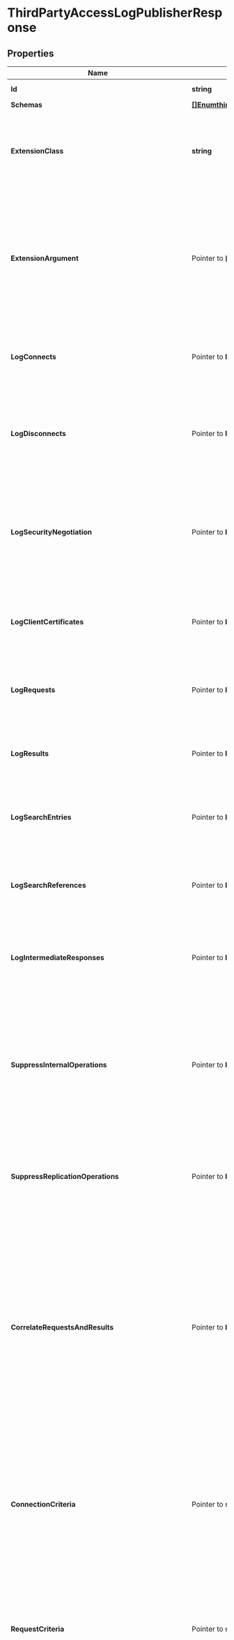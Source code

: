 # ThirdPartyAccessLogPublisherResponse

## Properties

Name | Type | Description | Notes
------------ | ------------- | ------------- | -------------
**Id** | **string** | Name of the Log Publisher | 
**Schemas** | [**[]EnumthirdPartyAccessLogPublisherSchemaUrn**](EnumthirdPartyAccessLogPublisherSchemaUrn.md) |  | 
**ExtensionClass** | **string** | The fully-qualified name of the Java class providing the logic for the Third Party Access Log Publisher. | 
**ExtensionArgument** | Pointer to **[]string** | The set of arguments used to customize the behavior for the Third Party Access Log Publisher. Each configuration property should be given in the form &#39;name&#x3D;value&#39;. | [optional] 
**LogConnects** | Pointer to **bool** | Indicates whether to log information about connections established to the server. | [optional] 
**LogDisconnects** | Pointer to **bool** | Indicates whether to log information about connections that have been closed by the client or terminated by the server. | [optional] 
**LogSecurityNegotiation** | Pointer to **bool** | Indicates whether to log information about the result of any security negotiation (e.g., SSL handshake) processing that has been performed. | [optional] 
**LogClientCertificates** | Pointer to **bool** | Indicates whether to log information about any client certificates presented to the server. | [optional] 
**LogRequests** | Pointer to **bool** | Indicates whether to log information about requests received from clients. | [optional] 
**LogResults** | Pointer to **bool** | Indicates whether to log information about the results of client requests. | [optional] 
**LogSearchEntries** | Pointer to **bool** | Indicates whether to log information about search result entries sent to the client. | [optional] 
**LogSearchReferences** | Pointer to **bool** | Indicates whether to log information about search result references sent to the client. | [optional] 
**LogIntermediateResponses** | Pointer to **bool** | Indicates whether to log information about intermediate responses sent to the client. | [optional] 
**SuppressInternalOperations** | Pointer to **bool** | Indicates whether internal operations (for example, operations that are initiated by plugins) should be logged along with the operations that are requested by users. | [optional] 
**SuppressReplicationOperations** | Pointer to **bool** | Indicates whether access messages that are generated by replication operations should be suppressed. | [optional] 
**CorrelateRequestsAndResults** | Pointer to **bool** | Indicates whether to automatically log result messages for any operation in which the corresponding request was logged. In such cases, the result, entry, and reference criteria will be ignored, although the log-responses, log-search-entries, and log-search-references properties will be honored. | [optional] 
**ConnectionCriteria** | Pointer to **string** | Specifies a set of connection criteria that must match the associated client connection in order for a connect, disconnect, request, or result message to be logged. | [optional] 
**RequestCriteria** | Pointer to **string** | Specifies a set of request criteria that must match the associated operation request in order for a request or result to be logged by this Access Log Publisher. | [optional] 
**ResultCriteria** | Pointer to **string** | Specifies a set of result criteria that must match the associated operation result in order for that result to be logged by this Access Log Publisher. | [optional] 
**SearchEntryCriteria** | Pointer to **string** | Specifies a set of search entry criteria that must match the associated search result entry in order for that it to be logged by this Access Log Publisher. | [optional] 
**SearchReferenceCriteria** | Pointer to **string** | Specifies a set of search reference criteria that must match the associated search result reference in order for that it to be logged by this Access Log Publisher. | [optional] 
**Description** | Pointer to **string** | A description for this Log Publisher | [optional] 
**Enabled** | **bool** | Indicates whether the Log Publisher is enabled for use. | 
**LoggingErrorBehavior** | Pointer to [**EnumlogPublisherLoggingErrorBehaviorProp**](EnumlogPublisherLoggingErrorBehaviorProp.md) |  | [optional] 
**Meta** | Pointer to [**MetaMeta**](MetaMeta.md) |  | [optional] 
**Urnpingidentityschemasconfigurationmessages20** | Pointer to [**MetaUrnPingidentitySchemasConfigurationMessages20**](MetaUrnPingidentitySchemasConfigurationMessages20.md) |  | [optional] 

## Methods

### NewThirdPartyAccessLogPublisherResponse

`func NewThirdPartyAccessLogPublisherResponse(id string, schemas []EnumthirdPartyAccessLogPublisherSchemaUrn, extensionClass string, enabled bool, ) *ThirdPartyAccessLogPublisherResponse`

NewThirdPartyAccessLogPublisherResponse instantiates a new ThirdPartyAccessLogPublisherResponse object
This constructor will assign default values to properties that have it defined,
and makes sure properties required by API are set, but the set of arguments
will change when the set of required properties is changed

### NewThirdPartyAccessLogPublisherResponseWithDefaults

`func NewThirdPartyAccessLogPublisherResponseWithDefaults() *ThirdPartyAccessLogPublisherResponse`

NewThirdPartyAccessLogPublisherResponseWithDefaults instantiates a new ThirdPartyAccessLogPublisherResponse object
This constructor will only assign default values to properties that have it defined,
but it doesn't guarantee that properties required by API are set

### GetId

`func (o *ThirdPartyAccessLogPublisherResponse) GetId() string`

GetId returns the Id field if non-nil, zero value otherwise.

### GetIdOk

`func (o *ThirdPartyAccessLogPublisherResponse) GetIdOk() (*string, bool)`

GetIdOk returns a tuple with the Id field if it's non-nil, zero value otherwise
and a boolean to check if the value has been set.

### SetId

`func (o *ThirdPartyAccessLogPublisherResponse) SetId(v string)`

SetId sets Id field to given value.


### GetSchemas

`func (o *ThirdPartyAccessLogPublisherResponse) GetSchemas() []EnumthirdPartyAccessLogPublisherSchemaUrn`

GetSchemas returns the Schemas field if non-nil, zero value otherwise.

### GetSchemasOk

`func (o *ThirdPartyAccessLogPublisherResponse) GetSchemasOk() (*[]EnumthirdPartyAccessLogPublisherSchemaUrn, bool)`

GetSchemasOk returns a tuple with the Schemas field if it's non-nil, zero value otherwise
and a boolean to check if the value has been set.

### SetSchemas

`func (o *ThirdPartyAccessLogPublisherResponse) SetSchemas(v []EnumthirdPartyAccessLogPublisherSchemaUrn)`

SetSchemas sets Schemas field to given value.


### GetExtensionClass

`func (o *ThirdPartyAccessLogPublisherResponse) GetExtensionClass() string`

GetExtensionClass returns the ExtensionClass field if non-nil, zero value otherwise.

### GetExtensionClassOk

`func (o *ThirdPartyAccessLogPublisherResponse) GetExtensionClassOk() (*string, bool)`

GetExtensionClassOk returns a tuple with the ExtensionClass field if it's non-nil, zero value otherwise
and a boolean to check if the value has been set.

### SetExtensionClass

`func (o *ThirdPartyAccessLogPublisherResponse) SetExtensionClass(v string)`

SetExtensionClass sets ExtensionClass field to given value.


### GetExtensionArgument

`func (o *ThirdPartyAccessLogPublisherResponse) GetExtensionArgument() []string`

GetExtensionArgument returns the ExtensionArgument field if non-nil, zero value otherwise.

### GetExtensionArgumentOk

`func (o *ThirdPartyAccessLogPublisherResponse) GetExtensionArgumentOk() (*[]string, bool)`

GetExtensionArgumentOk returns a tuple with the ExtensionArgument field if it's non-nil, zero value otherwise
and a boolean to check if the value has been set.

### SetExtensionArgument

`func (o *ThirdPartyAccessLogPublisherResponse) SetExtensionArgument(v []string)`

SetExtensionArgument sets ExtensionArgument field to given value.

### HasExtensionArgument

`func (o *ThirdPartyAccessLogPublisherResponse) HasExtensionArgument() bool`

HasExtensionArgument returns a boolean if a field has been set.

### GetLogConnects

`func (o *ThirdPartyAccessLogPublisherResponse) GetLogConnects() bool`

GetLogConnects returns the LogConnects field if non-nil, zero value otherwise.

### GetLogConnectsOk

`func (o *ThirdPartyAccessLogPublisherResponse) GetLogConnectsOk() (*bool, bool)`

GetLogConnectsOk returns a tuple with the LogConnects field if it's non-nil, zero value otherwise
and a boolean to check if the value has been set.

### SetLogConnects

`func (o *ThirdPartyAccessLogPublisherResponse) SetLogConnects(v bool)`

SetLogConnects sets LogConnects field to given value.

### HasLogConnects

`func (o *ThirdPartyAccessLogPublisherResponse) HasLogConnects() bool`

HasLogConnects returns a boolean if a field has been set.

### GetLogDisconnects

`func (o *ThirdPartyAccessLogPublisherResponse) GetLogDisconnects() bool`

GetLogDisconnects returns the LogDisconnects field if non-nil, zero value otherwise.

### GetLogDisconnectsOk

`func (o *ThirdPartyAccessLogPublisherResponse) GetLogDisconnectsOk() (*bool, bool)`

GetLogDisconnectsOk returns a tuple with the LogDisconnects field if it's non-nil, zero value otherwise
and a boolean to check if the value has been set.

### SetLogDisconnects

`func (o *ThirdPartyAccessLogPublisherResponse) SetLogDisconnects(v bool)`

SetLogDisconnects sets LogDisconnects field to given value.

### HasLogDisconnects

`func (o *ThirdPartyAccessLogPublisherResponse) HasLogDisconnects() bool`

HasLogDisconnects returns a boolean if a field has been set.

### GetLogSecurityNegotiation

`func (o *ThirdPartyAccessLogPublisherResponse) GetLogSecurityNegotiation() bool`

GetLogSecurityNegotiation returns the LogSecurityNegotiation field if non-nil, zero value otherwise.

### GetLogSecurityNegotiationOk

`func (o *ThirdPartyAccessLogPublisherResponse) GetLogSecurityNegotiationOk() (*bool, bool)`

GetLogSecurityNegotiationOk returns a tuple with the LogSecurityNegotiation field if it's non-nil, zero value otherwise
and a boolean to check if the value has been set.

### SetLogSecurityNegotiation

`func (o *ThirdPartyAccessLogPublisherResponse) SetLogSecurityNegotiation(v bool)`

SetLogSecurityNegotiation sets LogSecurityNegotiation field to given value.

### HasLogSecurityNegotiation

`func (o *ThirdPartyAccessLogPublisherResponse) HasLogSecurityNegotiation() bool`

HasLogSecurityNegotiation returns a boolean if a field has been set.

### GetLogClientCertificates

`func (o *ThirdPartyAccessLogPublisherResponse) GetLogClientCertificates() bool`

GetLogClientCertificates returns the LogClientCertificates field if non-nil, zero value otherwise.

### GetLogClientCertificatesOk

`func (o *ThirdPartyAccessLogPublisherResponse) GetLogClientCertificatesOk() (*bool, bool)`

GetLogClientCertificatesOk returns a tuple with the LogClientCertificates field if it's non-nil, zero value otherwise
and a boolean to check if the value has been set.

### SetLogClientCertificates

`func (o *ThirdPartyAccessLogPublisherResponse) SetLogClientCertificates(v bool)`

SetLogClientCertificates sets LogClientCertificates field to given value.

### HasLogClientCertificates

`func (o *ThirdPartyAccessLogPublisherResponse) HasLogClientCertificates() bool`

HasLogClientCertificates returns a boolean if a field has been set.

### GetLogRequests

`func (o *ThirdPartyAccessLogPublisherResponse) GetLogRequests() bool`

GetLogRequests returns the LogRequests field if non-nil, zero value otherwise.

### GetLogRequestsOk

`func (o *ThirdPartyAccessLogPublisherResponse) GetLogRequestsOk() (*bool, bool)`

GetLogRequestsOk returns a tuple with the LogRequests field if it's non-nil, zero value otherwise
and a boolean to check if the value has been set.

### SetLogRequests

`func (o *ThirdPartyAccessLogPublisherResponse) SetLogRequests(v bool)`

SetLogRequests sets LogRequests field to given value.

### HasLogRequests

`func (o *ThirdPartyAccessLogPublisherResponse) HasLogRequests() bool`

HasLogRequests returns a boolean if a field has been set.

### GetLogResults

`func (o *ThirdPartyAccessLogPublisherResponse) GetLogResults() bool`

GetLogResults returns the LogResults field if non-nil, zero value otherwise.

### GetLogResultsOk

`func (o *ThirdPartyAccessLogPublisherResponse) GetLogResultsOk() (*bool, bool)`

GetLogResultsOk returns a tuple with the LogResults field if it's non-nil, zero value otherwise
and a boolean to check if the value has been set.

### SetLogResults

`func (o *ThirdPartyAccessLogPublisherResponse) SetLogResults(v bool)`

SetLogResults sets LogResults field to given value.

### HasLogResults

`func (o *ThirdPartyAccessLogPublisherResponse) HasLogResults() bool`

HasLogResults returns a boolean if a field has been set.

### GetLogSearchEntries

`func (o *ThirdPartyAccessLogPublisherResponse) GetLogSearchEntries() bool`

GetLogSearchEntries returns the LogSearchEntries field if non-nil, zero value otherwise.

### GetLogSearchEntriesOk

`func (o *ThirdPartyAccessLogPublisherResponse) GetLogSearchEntriesOk() (*bool, bool)`

GetLogSearchEntriesOk returns a tuple with the LogSearchEntries field if it's non-nil, zero value otherwise
and a boolean to check if the value has been set.

### SetLogSearchEntries

`func (o *ThirdPartyAccessLogPublisherResponse) SetLogSearchEntries(v bool)`

SetLogSearchEntries sets LogSearchEntries field to given value.

### HasLogSearchEntries

`func (o *ThirdPartyAccessLogPublisherResponse) HasLogSearchEntries() bool`

HasLogSearchEntries returns a boolean if a field has been set.

### GetLogSearchReferences

`func (o *ThirdPartyAccessLogPublisherResponse) GetLogSearchReferences() bool`

GetLogSearchReferences returns the LogSearchReferences field if non-nil, zero value otherwise.

### GetLogSearchReferencesOk

`func (o *ThirdPartyAccessLogPublisherResponse) GetLogSearchReferencesOk() (*bool, bool)`

GetLogSearchReferencesOk returns a tuple with the LogSearchReferences field if it's non-nil, zero value otherwise
and a boolean to check if the value has been set.

### SetLogSearchReferences

`func (o *ThirdPartyAccessLogPublisherResponse) SetLogSearchReferences(v bool)`

SetLogSearchReferences sets LogSearchReferences field to given value.

### HasLogSearchReferences

`func (o *ThirdPartyAccessLogPublisherResponse) HasLogSearchReferences() bool`

HasLogSearchReferences returns a boolean if a field has been set.

### GetLogIntermediateResponses

`func (o *ThirdPartyAccessLogPublisherResponse) GetLogIntermediateResponses() bool`

GetLogIntermediateResponses returns the LogIntermediateResponses field if non-nil, zero value otherwise.

### GetLogIntermediateResponsesOk

`func (o *ThirdPartyAccessLogPublisherResponse) GetLogIntermediateResponsesOk() (*bool, bool)`

GetLogIntermediateResponsesOk returns a tuple with the LogIntermediateResponses field if it's non-nil, zero value otherwise
and a boolean to check if the value has been set.

### SetLogIntermediateResponses

`func (o *ThirdPartyAccessLogPublisherResponse) SetLogIntermediateResponses(v bool)`

SetLogIntermediateResponses sets LogIntermediateResponses field to given value.

### HasLogIntermediateResponses

`func (o *ThirdPartyAccessLogPublisherResponse) HasLogIntermediateResponses() bool`

HasLogIntermediateResponses returns a boolean if a field has been set.

### GetSuppressInternalOperations

`func (o *ThirdPartyAccessLogPublisherResponse) GetSuppressInternalOperations() bool`

GetSuppressInternalOperations returns the SuppressInternalOperations field if non-nil, zero value otherwise.

### GetSuppressInternalOperationsOk

`func (o *ThirdPartyAccessLogPublisherResponse) GetSuppressInternalOperationsOk() (*bool, bool)`

GetSuppressInternalOperationsOk returns a tuple with the SuppressInternalOperations field if it's non-nil, zero value otherwise
and a boolean to check if the value has been set.

### SetSuppressInternalOperations

`func (o *ThirdPartyAccessLogPublisherResponse) SetSuppressInternalOperations(v bool)`

SetSuppressInternalOperations sets SuppressInternalOperations field to given value.

### HasSuppressInternalOperations

`func (o *ThirdPartyAccessLogPublisherResponse) HasSuppressInternalOperations() bool`

HasSuppressInternalOperations returns a boolean if a field has been set.

### GetSuppressReplicationOperations

`func (o *ThirdPartyAccessLogPublisherResponse) GetSuppressReplicationOperations() bool`

GetSuppressReplicationOperations returns the SuppressReplicationOperations field if non-nil, zero value otherwise.

### GetSuppressReplicationOperationsOk

`func (o *ThirdPartyAccessLogPublisherResponse) GetSuppressReplicationOperationsOk() (*bool, bool)`

GetSuppressReplicationOperationsOk returns a tuple with the SuppressReplicationOperations field if it's non-nil, zero value otherwise
and a boolean to check if the value has been set.

### SetSuppressReplicationOperations

`func (o *ThirdPartyAccessLogPublisherResponse) SetSuppressReplicationOperations(v bool)`

SetSuppressReplicationOperations sets SuppressReplicationOperations field to given value.

### HasSuppressReplicationOperations

`func (o *ThirdPartyAccessLogPublisherResponse) HasSuppressReplicationOperations() bool`

HasSuppressReplicationOperations returns a boolean if a field has been set.

### GetCorrelateRequestsAndResults

`func (o *ThirdPartyAccessLogPublisherResponse) GetCorrelateRequestsAndResults() bool`

GetCorrelateRequestsAndResults returns the CorrelateRequestsAndResults field if non-nil, zero value otherwise.

### GetCorrelateRequestsAndResultsOk

`func (o *ThirdPartyAccessLogPublisherResponse) GetCorrelateRequestsAndResultsOk() (*bool, bool)`

GetCorrelateRequestsAndResultsOk returns a tuple with the CorrelateRequestsAndResults field if it's non-nil, zero value otherwise
and a boolean to check if the value has been set.

### SetCorrelateRequestsAndResults

`func (o *ThirdPartyAccessLogPublisherResponse) SetCorrelateRequestsAndResults(v bool)`

SetCorrelateRequestsAndResults sets CorrelateRequestsAndResults field to given value.

### HasCorrelateRequestsAndResults

`func (o *ThirdPartyAccessLogPublisherResponse) HasCorrelateRequestsAndResults() bool`

HasCorrelateRequestsAndResults returns a boolean if a field has been set.

### GetConnectionCriteria

`func (o *ThirdPartyAccessLogPublisherResponse) GetConnectionCriteria() string`

GetConnectionCriteria returns the ConnectionCriteria field if non-nil, zero value otherwise.

### GetConnectionCriteriaOk

`func (o *ThirdPartyAccessLogPublisherResponse) GetConnectionCriteriaOk() (*string, bool)`

GetConnectionCriteriaOk returns a tuple with the ConnectionCriteria field if it's non-nil, zero value otherwise
and a boolean to check if the value has been set.

### SetConnectionCriteria

`func (o *ThirdPartyAccessLogPublisherResponse) SetConnectionCriteria(v string)`

SetConnectionCriteria sets ConnectionCriteria field to given value.

### HasConnectionCriteria

`func (o *ThirdPartyAccessLogPublisherResponse) HasConnectionCriteria() bool`

HasConnectionCriteria returns a boolean if a field has been set.

### GetRequestCriteria

`func (o *ThirdPartyAccessLogPublisherResponse) GetRequestCriteria() string`

GetRequestCriteria returns the RequestCriteria field if non-nil, zero value otherwise.

### GetRequestCriteriaOk

`func (o *ThirdPartyAccessLogPublisherResponse) GetRequestCriteriaOk() (*string, bool)`

GetRequestCriteriaOk returns a tuple with the RequestCriteria field if it's non-nil, zero value otherwise
and a boolean to check if the value has been set.

### SetRequestCriteria

`func (o *ThirdPartyAccessLogPublisherResponse) SetRequestCriteria(v string)`

SetRequestCriteria sets RequestCriteria field to given value.

### HasRequestCriteria

`func (o *ThirdPartyAccessLogPublisherResponse) HasRequestCriteria() bool`

HasRequestCriteria returns a boolean if a field has been set.

### GetResultCriteria

`func (o *ThirdPartyAccessLogPublisherResponse) GetResultCriteria() string`

GetResultCriteria returns the ResultCriteria field if non-nil, zero value otherwise.

### GetResultCriteriaOk

`func (o *ThirdPartyAccessLogPublisherResponse) GetResultCriteriaOk() (*string, bool)`

GetResultCriteriaOk returns a tuple with the ResultCriteria field if it's non-nil, zero value otherwise
and a boolean to check if the value has been set.

### SetResultCriteria

`func (o *ThirdPartyAccessLogPublisherResponse) SetResultCriteria(v string)`

SetResultCriteria sets ResultCriteria field to given value.

### HasResultCriteria

`func (o *ThirdPartyAccessLogPublisherResponse) HasResultCriteria() bool`

HasResultCriteria returns a boolean if a field has been set.

### GetSearchEntryCriteria

`func (o *ThirdPartyAccessLogPublisherResponse) GetSearchEntryCriteria() string`

GetSearchEntryCriteria returns the SearchEntryCriteria field if non-nil, zero value otherwise.

### GetSearchEntryCriteriaOk

`func (o *ThirdPartyAccessLogPublisherResponse) GetSearchEntryCriteriaOk() (*string, bool)`

GetSearchEntryCriteriaOk returns a tuple with the SearchEntryCriteria field if it's non-nil, zero value otherwise
and a boolean to check if the value has been set.

### SetSearchEntryCriteria

`func (o *ThirdPartyAccessLogPublisherResponse) SetSearchEntryCriteria(v string)`

SetSearchEntryCriteria sets SearchEntryCriteria field to given value.

### HasSearchEntryCriteria

`func (o *ThirdPartyAccessLogPublisherResponse) HasSearchEntryCriteria() bool`

HasSearchEntryCriteria returns a boolean if a field has been set.

### GetSearchReferenceCriteria

`func (o *ThirdPartyAccessLogPublisherResponse) GetSearchReferenceCriteria() string`

GetSearchReferenceCriteria returns the SearchReferenceCriteria field if non-nil, zero value otherwise.

### GetSearchReferenceCriteriaOk

`func (o *ThirdPartyAccessLogPublisherResponse) GetSearchReferenceCriteriaOk() (*string, bool)`

GetSearchReferenceCriteriaOk returns a tuple with the SearchReferenceCriteria field if it's non-nil, zero value otherwise
and a boolean to check if the value has been set.

### SetSearchReferenceCriteria

`func (o *ThirdPartyAccessLogPublisherResponse) SetSearchReferenceCriteria(v string)`

SetSearchReferenceCriteria sets SearchReferenceCriteria field to given value.

### HasSearchReferenceCriteria

`func (o *ThirdPartyAccessLogPublisherResponse) HasSearchReferenceCriteria() bool`

HasSearchReferenceCriteria returns a boolean if a field has been set.

### GetDescription

`func (o *ThirdPartyAccessLogPublisherResponse) GetDescription() string`

GetDescription returns the Description field if non-nil, zero value otherwise.

### GetDescriptionOk

`func (o *ThirdPartyAccessLogPublisherResponse) GetDescriptionOk() (*string, bool)`

GetDescriptionOk returns a tuple with the Description field if it's non-nil, zero value otherwise
and a boolean to check if the value has been set.

### SetDescription

`func (o *ThirdPartyAccessLogPublisherResponse) SetDescription(v string)`

SetDescription sets Description field to given value.

### HasDescription

`func (o *ThirdPartyAccessLogPublisherResponse) HasDescription() bool`

HasDescription returns a boolean if a field has been set.

### GetEnabled

`func (o *ThirdPartyAccessLogPublisherResponse) GetEnabled() bool`

GetEnabled returns the Enabled field if non-nil, zero value otherwise.

### GetEnabledOk

`func (o *ThirdPartyAccessLogPublisherResponse) GetEnabledOk() (*bool, bool)`

GetEnabledOk returns a tuple with the Enabled field if it's non-nil, zero value otherwise
and a boolean to check if the value has been set.

### SetEnabled

`func (o *ThirdPartyAccessLogPublisherResponse) SetEnabled(v bool)`

SetEnabled sets Enabled field to given value.


### GetLoggingErrorBehavior

`func (o *ThirdPartyAccessLogPublisherResponse) GetLoggingErrorBehavior() EnumlogPublisherLoggingErrorBehaviorProp`

GetLoggingErrorBehavior returns the LoggingErrorBehavior field if non-nil, zero value otherwise.

### GetLoggingErrorBehaviorOk

`func (o *ThirdPartyAccessLogPublisherResponse) GetLoggingErrorBehaviorOk() (*EnumlogPublisherLoggingErrorBehaviorProp, bool)`

GetLoggingErrorBehaviorOk returns a tuple with the LoggingErrorBehavior field if it's non-nil, zero value otherwise
and a boolean to check if the value has been set.

### SetLoggingErrorBehavior

`func (o *ThirdPartyAccessLogPublisherResponse) SetLoggingErrorBehavior(v EnumlogPublisherLoggingErrorBehaviorProp)`

SetLoggingErrorBehavior sets LoggingErrorBehavior field to given value.

### HasLoggingErrorBehavior

`func (o *ThirdPartyAccessLogPublisherResponse) HasLoggingErrorBehavior() bool`

HasLoggingErrorBehavior returns a boolean if a field has been set.

### GetMeta

`func (o *ThirdPartyAccessLogPublisherResponse) GetMeta() MetaMeta`

GetMeta returns the Meta field if non-nil, zero value otherwise.

### GetMetaOk

`func (o *ThirdPartyAccessLogPublisherResponse) GetMetaOk() (*MetaMeta, bool)`

GetMetaOk returns a tuple with the Meta field if it's non-nil, zero value otherwise
and a boolean to check if the value has been set.

### SetMeta

`func (o *ThirdPartyAccessLogPublisherResponse) SetMeta(v MetaMeta)`

SetMeta sets Meta field to given value.

### HasMeta

`func (o *ThirdPartyAccessLogPublisherResponse) HasMeta() bool`

HasMeta returns a boolean if a field has been set.

### GetUrnpingidentityschemasconfigurationmessages20

`func (o *ThirdPartyAccessLogPublisherResponse) GetUrnpingidentityschemasconfigurationmessages20() MetaUrnPingidentitySchemasConfigurationMessages20`

GetUrnpingidentityschemasconfigurationmessages20 returns the Urnpingidentityschemasconfigurationmessages20 field if non-nil, zero value otherwise.

### GetUrnpingidentityschemasconfigurationmessages20Ok

`func (o *ThirdPartyAccessLogPublisherResponse) GetUrnpingidentityschemasconfigurationmessages20Ok() (*MetaUrnPingidentitySchemasConfigurationMessages20, bool)`

GetUrnpingidentityschemasconfigurationmessages20Ok returns a tuple with the Urnpingidentityschemasconfigurationmessages20 field if it's non-nil, zero value otherwise
and a boolean to check if the value has been set.

### SetUrnpingidentityschemasconfigurationmessages20

`func (o *ThirdPartyAccessLogPublisherResponse) SetUrnpingidentityschemasconfigurationmessages20(v MetaUrnPingidentitySchemasConfigurationMessages20)`

SetUrnpingidentityschemasconfigurationmessages20 sets Urnpingidentityschemasconfigurationmessages20 field to given value.

### HasUrnpingidentityschemasconfigurationmessages20

`func (o *ThirdPartyAccessLogPublisherResponse) HasUrnpingidentityschemasconfigurationmessages20() bool`

HasUrnpingidentityschemasconfigurationmessages20 returns a boolean if a field has been set.


[[Back to Model list]](../README.md#documentation-for-models) [[Back to API list]](../README.md#documentation-for-api-endpoints) [[Back to README]](../README.md)


